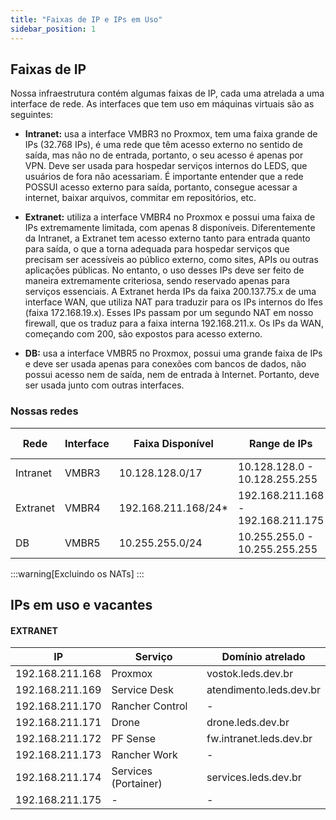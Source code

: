 ```yaml
---
title: "Faixas de IP e IPs em Uso"
sidebar_position: 1
---
```


## Faixas de IP
Nossa infraestrutura contém algumas faixas de IP, cada uma atrelada a uma interface de rede. As interfaces que tem uso em máquinas virtuais são as seguintes:

- **Intranet:** usa a interface VMBR3 no Proxmox, tem uma faixa grande de IPs (32.768 IPs), é uma rede que têm acesso externo no sentido de saída, mas não no de entrada, portanto, o seu acesso é apenas por VPN. Deve ser usada para hospedar serviços internos do LEDS, que usuários de fora não acessariam. É importante entender que a rede POSSUI acesso externo para saída, portanto, consegue acessar a internet, baixar arquivos, commitar em repositórios, etc.

- **Extranet:** utiliza a interface VMBR4 no Proxmox e possui uma faixa de IPs extremamente limitada, com apenas 8 disponíveis. Diferentemente da Intranet, a Extranet tem acesso externo tanto para entrada quanto para saída, o que a torna adequada para hospedar serviços que precisam ser acessíveis ao público externo, como sites, APIs ou outras aplicações públicas. No entanto, o uso desses IPs deve ser feito de maneira extremamente criteriosa, sendo reservado apenas para serviços essenciais. A Extranet herda IPs da faixa 200.137.75.x de uma interface WAN, que utiliza NAT para traduzir para os IPs internos do Ifes (faixa 172.168.19.x). Esses IPs passam por um segundo NAT em nosso firewall, que os traduz para a faixa interna 192.168.211.x. Os IPs da WAN, começando com 200, são expostos para acesso externo.

- **DB:** usa a interface VMBR5 no Proxmox, possui uma grande faixa de IPs e deve ser usada apenas para conexões com bancos de dados, não possui acesso nem de saída, nem de entrada à Internet. Portanto, deve ser usada junto com outras interfaces.

### Nossas redes

| Rede | Interface | Faixa Disponível | Range de IPs | IPs Disponíveis | 
| --- | --- | --- | --- | --- |
| Intranet | VMBR3 | 10.128.128.0/17 |  10.128.128.0 - 10.128.255.255 | 32.768 | 
| Extranet | VMBR4 | 192.168.211.168/24* | 192.168.211.168 - 192.168.211.175 | 8 |
| DB | VMBR5 | 10.255.255.0/24 | 10.255.255.0 - 10.255.255.255 | 256

:::warning[Excluindo os NATs]
:::  

## IPs em uso e vacantes
#### EXTRANET

| IP | Serviço | Domínio atrelado | 
| --- | --- | --- |
| 192.168.211.168 | Proxmox | vostok.leds.dev.br |
| 192.168.211.169 | Service Desk | atendimento.leds.dev.br |
| 192.168.211.170 | Rancher Control | - |
| 192.168.211.171 | Drone | drone.leds.dev.br |
| 192.168.211.172 | PF Sense | fw.intranet.leds.dev.br  |
| 192.168.211.173 | Rancher Work | - |
| 192.168.211.174 | Services (Portainer) | services.leds.dev.br |
| 192.168.211.175 | - | - |